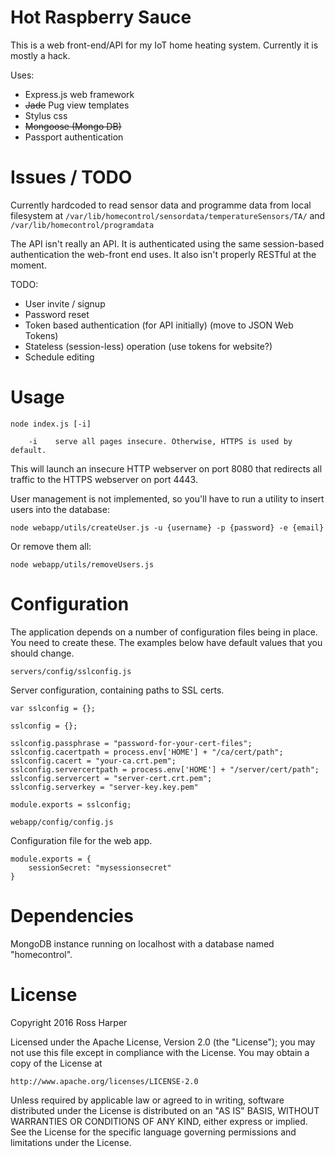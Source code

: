 # Hot Raspberry Sauce

This is a web front-end/API for my IoT home heating system. Currently it is mostly a hack.

Uses:
- Express.js web framework
- ~~Jade~~ Pug view templates
- Stylus css
- ~~Mongoose (Mongo DB)~~
- Passport authentication

# Issues / TODO

Currently hardcoded to read sensor data and programme data from local filesystem at `/var/lib/homecontrol/sensordata/temperatureSensors/TA/` and `/var/lib/homecontrol/programdata`

The API isn't really an API. It is authenticated using the same session-based authentication the web-front end uses. It also isn't properly RESTful at the moment.

TODO:
- User invite / signup
- Password reset
- Token based authentication (for API initially) (move to JSON Web Tokens)
- Stateless (session-less) operation (use tokens for website?)
- Schedule editing

# Usage

    node index.js [-i]

        -i    serve all pages insecure. Otherwise, HTTPS is used by default.

This will launch an insecure HTTP webserver on port 8080 that redirects all traffic to the HTTPS webserver on port 4443.

User management is not implemented, so you'll have to run a utility to insert users into the database:

    node webapp/utils/createUser.js -u {username} -p {password} -e {email}

Or remove them all:

    node webapp/utils/removeUsers.js

# Configuration

The application depends on a number of configuration files being in place. You need to create these. The examples below have default values that you should change.

`servers/config/sslconfig.js`

Server configuration, containing paths to SSL certs.

```
var sslconfig = {};

sslconfig = {};

sslconfig.passphrase = "password-for-your-cert-files";
sslconfig.cacertpath = process.env['HOME'] + "/ca/cert/path";
sslconfig.cacert = "your-ca.crt.pem";
sslconfig.servercertpath = process.env['HOME'] + "/server/cert/path";
sslconfig.servercert = "server-cert.crt.pem";
sslconfig.serverkey = "server-key.key.pem"

module.exports = sslconfig;
```

`webapp/config/config.js`

Configuration file for the web app.

```
module.exports = {
    sessionSecret: "mysessionsecret"
}
```

# Dependencies

MongoDB instance running on localhost with a database named "homecontrol".

# License

Copyright 2016 Ross Harper

Licensed under the Apache License, Version 2.0 (the "License");
you may not use this file except in compliance with the License.
You may obtain a copy of the License at

    http://www.apache.org/licenses/LICENSE-2.0

Unless required by applicable law or agreed to in writing, software
distributed under the License is distributed on an "AS IS" BASIS,
WITHOUT WARRANTIES OR CONDITIONS OF ANY KIND, either express or implied.
See the License for the specific language governing permissions and
limitations under the License.
